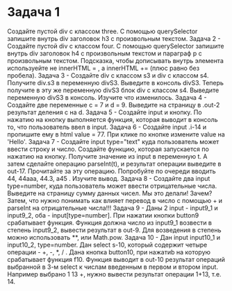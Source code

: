 # Задача 1
Создайте пустой div c классом three. С помощью querySelector запишите внутрь div заголовок h3 с произвольным текстом.
Задача 2 - Создайте пустой div c классом four. С помощью querySelector запишите внутрь div заголовок h4 с  произвольным текстом и параграф p
            с произвольным текстом. Подсказка, чтобы дописывать внутрь элемента используейте не innerHTML = , а innerHTML += (плюс равно без пробела).
Задача 3 - Создайте div c классом s3 и div с классом s4. Получите div.s3 в переменную divS3. Выведите в консоль divS3. Теперь получите в эту же переменную 
            divS3 блок div c классом s4. Выведите переменную divS3 в консоль. Изучите что изменилось.
Задача 4 - Создайте две переменные c = 7 и d = 9. Выведите на страницу в .out-2 результат деления c на d.
Задача 5 - Создайте input и кнопку. По нажатию на кнопку выполняется функция, которая выводит в консоль то, что пользователь ввел в input.
Задача 6 - Создайте input .i-14 и пропишите ему в html value = 77. При клике по кнопке измените value на 'Hello'.
Задача 7 - Создайте input type="text" куда пользователь может ввести строку и число. Создайте функцию, которая запускается по нажатию на кнопку. 
            Получите значение из input в переменную t. А затем сделайте операцию parseInt(t), и результат операции выведите в out-17. Прочитайте за эту операцию. 
            Попробуйте по очереди вводить 44, 44aaa, 44.3, a45 . Изучите вывод.
Задача 8 - Создайте два input type=number, куда пользователь может ввести отрицательные числа. Выведите на страницу сумму данных чисел. 
            Мы это делали! Зачем? Затем, что нужно понимать как влияет перевод в число с помощью + и parseInt на отрицательные числа!!!
Задача 9 - Даны 2 input - input9_1 и input9_2, оба - input[type=number]. При нажатии кнопки button9 срабатывает функция. 
            Функция должна число из input9_1 возвести в степень input9_2, вывести результат в out-9. Для возведения в степень можно использовать **, или Math.pow.
Задача 10 - Дан input input10_1 и input10_2, type=number. Дан select s-10, который содержит четыре операции - +, -, *, / . 
            Дана кнопка button10, при нажатиb на которую срабатывает функция f10.
            Функция выводит в out-10 результат операций выбранной в 3-м select к числам введенным в первом и втором input. 
            Например выбрано 1 13 +, нужно вывести результат операции 1+13, т.е. 14.

